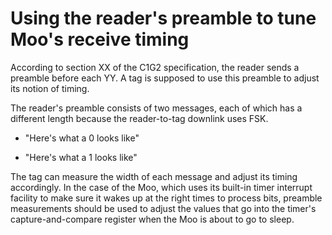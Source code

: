 # Using the reader's preamble to tune Moo's receive timing

According to section XX of the C1G2 specification, the reader sends a preamble
before each YY.  A tag is supposed to use this preamble to adjust its notion of
timing.

The reader's preamble consists of two messages, each of which has a different
length because the reader-to-tag downlink uses FSK.

* "Here's what a 0 looks like"

* "Here's what a 1 looks like"

The tag can measure the width of each message and adjust its timing
accordingly.  In the case of the Moo, which uses its built-in timer interrupt
facility to make sure it wakes up at the right times to process bits, preamble
measurements should be used to adjust the values that go into the timer's
capture-and-compare register when the Moo is about to go to sleep.
